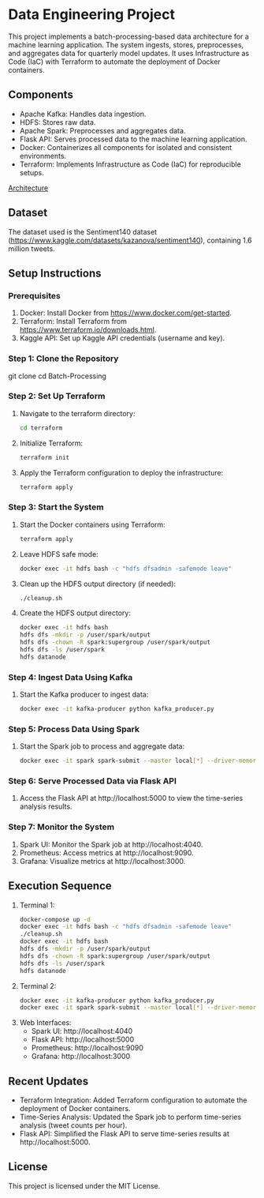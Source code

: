 # Data Engineering Project

This project implements a batch-processing-based data architecture for a machine learning application. The system ingests, stores, preprocesses, and aggregates data for quarterly model updates. It uses Infrastructure as Code (IaC) with Terraform to automate the deployment of Docker containers.

## Components

- Apache Kafka: Handles data ingestion.
- HDFS: Stores raw data.
- Apache Spark: Preprocesses and aggregates data.
- Flask API: Serves processed data to the machine learning application.
- Docker: Containerizes all components for isolated and consistent environments.
- Terraform: Implements Infrastructure as Code (IaC) for reproducible setups.

[Architecture](https://github.com/harini-murugesan30/Batch-Processing/blob/main/Architecture_Diagram.png)

## Dataset

The dataset used is the Sentiment140 dataset (https://www.kaggle.com/datasets/kazanova/sentiment140), containing 1.6 million tweets.

## Setup Instructions

### Prerequisites

1. Docker: Install Docker from https://www.docker.com/get-started.
2. Terraform: Install Terraform from https://www.terraform.io/downloads.html.
3. Kaggle API: Set up Kaggle API credentials (username and key).

### Step 1: Clone the Repository

git clone [<your-repository-url>](https://github.com/harini-murugesan30/Batch-Processing)
cd Batch-Processing

### Step 2: Set Up Terraform

1. Navigate to the terraform directory:

   ```bash
   cd terraform

3. Initialize Terraform:

   ```bash
   terraform init

4. Apply the Terraform configuration to deploy the infrastructure:

   ```bash
   terraform apply

### Step 3: Start the System

1. Start the Docker containers using Terraform:
   
   ```bash
   terraform apply

3. Leave HDFS safe mode:

   ```bash
   docker exec -it hdfs bash -c "hdfs dfsadmin -safemode leave"

5. Clean up the HDFS output directory (if needed):

   ```bash
   ./cleanup.sh

7. Create the HDFS output directory:
   
   ```bash
   docker exec -it hdfs bash
   hdfs dfs -mkdir -p /user/spark/output
   hdfs dfs -chown -R spark:supergroup /user/spark/output
   hdfs dfs -ls /user/spark
   hdfs datanode

### Step 4: Ingest Data Using Kafka

1. Start the Kafka producer to ingest data:

   ```bash
   docker exec -it kafka-producer python kafka_producer.py

### Step 5: Process Data Using Spark

1. Start the Spark job to process and aggregate data:

   ```bash
   docker exec -it spark spark-submit --master local[*] --driver-memory 8g --executor-memory 8g --packages org.apache.spark:spark-sql-kafka-0-10_2.12:3.5.0 /app/spark_processor.py

### Step 6: Serve Processed Data via Flask API

1. Access the Flask API at http://localhost:5000 to view the time-series analysis results.

### Step 7: Monitor the System

1. Spark UI: Monitor the Spark job at http://localhost:4040.
2. Prometheus: Access metrics at http://localhost:9090.
3. Grafana: Visualize metrics at http://localhost:3000.

## Execution Sequence

1. Terminal 1:
   ```bash
   docker-compose up -d
   docker exec -it hdfs bash -c "hdfs dfsadmin -safemode leave"
   ./cleanup.sh
   docker exec -it hdfs bash
   hdfs dfs -mkdir -p /user/spark/output
   hdfs dfs -chown -R spark:supergroup /user/spark/output
   hdfs dfs -ls /user/spark
   hdfs datanode

3. Terminal 2:
   ```bash
   docker exec -it kafka-producer python kafka_producer.py
   docker exec -it spark spark-submit --master local[*] --driver-memory 8g --executor-memory 8g --packages org.apache.spark:spark-sql-kafka-0-10_2.12:3.5.0 /app/spark_processor.py

5. Web Interfaces:
   - Spark UI: http://localhost:4040
   - Flask API: http://localhost:5000
   - Prometheus: http://localhost:9090
   - Grafana: http://localhost:3000

## Recent Updates

- Terraform Integration: Added Terraform configuration to automate the deployment of Docker containers.
- Time-Series Analysis: Updated the Spark job to perform time-series analysis (tweet counts per hour).
- Flask API: Simplified the Flask API to serve time-series results at http://localhost:5000.

## License

This project is licensed under the MIT License.
